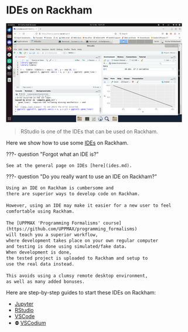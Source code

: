 # IDEs on Rackham

![](./img/rstudio_in_action_480_x_270.png)

> RStudio is one of the IDEs that can be used on Rackham.

Here we show how to use some [IDEs](ides.md) on Rackham.

???- question "Forgot what an IDE is?"

    See at the general page on IDEs [here](ides.md).

???- question "Do you really want to use an IDE on Rackham?"

    Using an IDE on Rackham is cumbersome and
    there are superior ways to develop code on Rackham.

    However, using an IDE may make it easier for a new user to feel
    comfortable using Rackham.

    The [UPPMAX 'Programming Formalisms' course](https://github.com/UPPMAX/programming_formalisms)
    will teach you a superior workflow, 
    where development takes place on your own regular computer
    and testing is done using simulated/fake data.
    When development is done,
    the tested project is uploaded to Rackham and setup to
    use the real data instead.

    This avoids using a clumsy remote desktop environment,
    as well as many added bonuses.

Here are step-by-step guides to start these IDEs on Rackham:

- [Jupyter](jupyter.md)
- [RStudio](rstudio_on_rackham.md)
- [VSCode](vscode_on_rackham.md)
- :no_entry: [VSCodium](vscodium_on_rackham.md)

